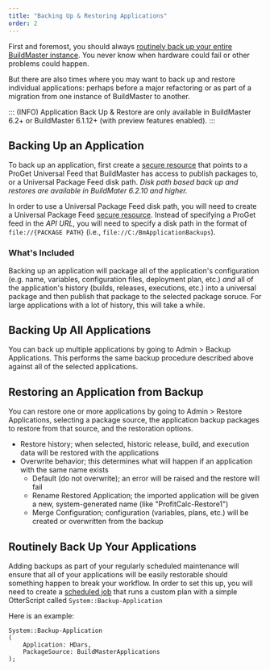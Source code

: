 ```yaml
---
title: "Backing Up & Restoring Applications"
order: 2
---
```


First and foremost, you should always [routinely back up your entire BuildMaster instance](/docs/installation/backing-up-restoring). You never know when hardware could fail or other problems could happen. 

But there are also times where you may want to back up and restore individual applications: perhaps before a major refactoring or as part of a migration from one instance of BuildMaster to another.

::: (INFO)
Application Back Up & Restore are only available in BuildMaster 6.2+ or BuildMaster 6.1.12+ (with preview features enabled).
:::

## Backing Up an Application

To back up an application, first create a [secure resource](/docs/buildmaster/builds-continuous-integration/buildmaster-artifacts) that points to a ProGet Universal Feed that BuildMaster has access to publish packages to, or a Universal Package Feed disk path. _Disk path based back up and restores are available in BuildMater 6.2.10 and higher._

In order to use a Universal Package Feed disk path, you will need to create a Universal Package Feed [secure resource](/docs/buildmaster/builds-continuous-integration/buildmaster-artifacts). Instead of specifying a ProGet feed in the _API URL_, you will need to specify a disk path in the format of `file://{PACKAGE PATH}` (i.e., `file://C:/BmApplicationBackups`).

### What's Included 

Backing up an application will package all of the application's configuration (e.g. name, variables, configuration files, deployment plan, etc.) *and* all of the application's history (builds, releases, executions, etc.) into a universal package and then publish that package to the selected package soruce. For large applications with a lot of history, this will take a while. 

## Backing Up All Applications 
You can back up multiple applications by going to Admin > Backup Applications. This performs the same backup procedure described above against all of the selected applications.

## Restoring an Application from Backup

You can restore one or more applications by going to Admin > Restore Applications, selecting a package source, the application backup packages to restore from that source, and the restoration options.

 * Restore history; when selected, historic release, build, and execution data will be restored with the applications
 * Overwrite behavior; this determines what will happen if an application with the same name exists
   - Default (do not overwrite); an error will be raised and the restore will fail
   - Rename Restored Application; the imported application will be given a new, system-generated name (like "ProfitCalc-Restore1")
   - Merge Configuration; configuration (variables, plans, etc.) will be created or overwritten from the backup

## Routinely Back Up Your Applications

Adding backups as part of your regularly scheduled maintenance will ensure that all of your applications will be easily restorable should something happen to break your workflow. In order to set this up, you will need to create a [scheduled job](/docs/buildmaster/administration/buildmaster-resource-monitors) that runs a custom plan with a simple OtterScript called `System::Backup-Application`

Here is an example: 
```
System::Backup-Application
(
    Application: HDars,
    PackageSource: BuildMasterApplications
);
```